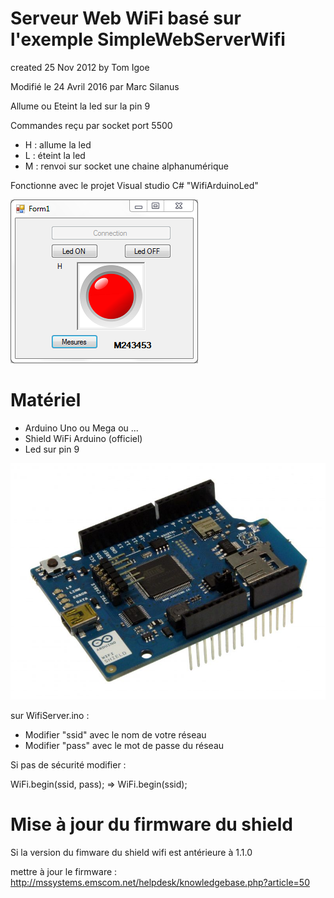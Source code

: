 # Serveur Web WiFi basé sur l'exemple SimpleWebServerWifi

created 25 Nov 2012 
by Tom Igoe
 
Modifié le 24 Avril 2016 
par Marc Silanus
 
Allume ou Eteint la led sur la pin 9
 
Commandes reçu par socket port 5500
 
- H : allume la led
- L : éteint la led
- M : renvoi sur socket une chaine alphanumérique
 
Fonctionne avec le projet Visual studio C#
"WifiArduinoLed"

![Application](VisualStudApp.png)
 
 # Matériel
 
- Arduino Uno ou Mega ou ...
- Shield WiFi Arduino (officiel)
- Led sur pin 9

![WiFiShield](ArduinoWifiShield.jpg)
  
sur WifiServer.ino :
 
- Modifier "ssid" avec le nom de votre réseau
- Modifier "pass" avec le mot de passe du réseau
 
 
Si pas de sécurité modifier :

WiFi.begin(ssid, pass); => WiFi.begin(ssid);
 
# Mise à jour du firmware du shield
 
 Si la version du fimware du shield wifi est antérieure à 1.1.0
 
 mettre à jour le firmware :
 http://mssystems.emscom.net/helpdesk/knowledgebase.php?article=50
